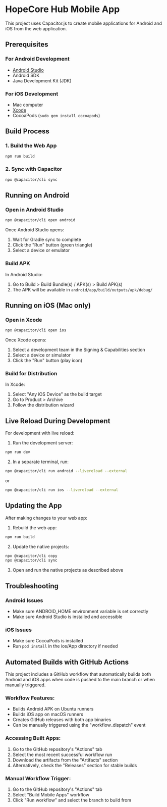 # HopeCore Hub Mobile App

This project uses Capacitor.js to create mobile applications for Android and iOS from the web application.

## Prerequisites

### For Android Development
- [Android Studio](https://developer.android.com/studio)
- Android SDK
- Java Development Kit (JDK)

### For iOS Development
- Mac computer
- [Xcode](https://developer.apple.com/xcode/)
- CocoaPods (`sudo gem install cocoapods`)

## Build Process

### 1. Build the Web App
```bash
npm run build
```

### 2. Sync with Capacitor
```bash
npx @capacitor/cli sync
```

## Running on Android

### Open in Android Studio
```bash
npx @capacitor/cli open android
```

Once Android Studio opens:
1. Wait for Gradle sync to complete
2. Click the "Run" button (green triangle)
3. Select a device or emulator

### Build APK
In Android Studio:
1. Go to Build > Build Bundle(s) / APK(s) > Build APK(s)
2. The APK will be available in `android/app/build/outputs/apk/debug/`

## Running on iOS (Mac only)

### Open in Xcode
```bash
npx @capacitor/cli open ios
```

Once Xcode opens:
1. Select a development team in the Signing & Capabilities section
2. Select a device or simulator
3. Click the "Run" button (play icon)

### Build for Distribution
In Xcode:
1. Select "Any iOS Device" as the build target
2. Go to Product > Archive
3. Follow the distribution wizard

## Live Reload During Development

For development with live reload:

1. Run the development server:
```bash
npm run dev
```

2. In a separate terminal, run:
```bash
npx @capacitor/cli run android --livereload --external
```
or
```bash
npx @capacitor/cli run ios --livereload --external
```

## Updating the App

After making changes to your web app:

1. Rebuild the web app:
```bash
npm run build
```

2. Update the native projects:
```bash
npx @capacitor/cli copy
npx @capacitor/cli sync
```

3. Open and run the native projects as described above

## Troubleshooting

### Android Issues
- Make sure ANDROID_HOME environment variable is set correctly
- Make sure Android Studio is installed and accessible

### iOS Issues
- Make sure CocoaPods is installed
- Run `pod install` in the ios/App directory if needed

## Automated Builds with GitHub Actions

This project includes a GitHub workflow that automatically builds both Android and iOS apps when code is pushed to the main branch or when manually triggered.

### Workflow Features:
- Builds Android APK on Ubuntu runners
- Builds iOS app on macOS runners
- Creates GitHub releases with both app binaries
- Can be manually triggered using the "workflow_dispatch" event

### Accessing Built Apps:
1. Go to the GitHub repository's "Actions" tab
2. Select the most recent successful workflow run
3. Download the artifacts from the "Artifacts" section
4. Alternatively, check the "Releases" section for stable builds

### Manual Workflow Trigger:
1. Go to the GitHub repository's "Actions" tab
2. Select "Build Mobile Apps" workflow
3. Click "Run workflow" and select the branch to build from 